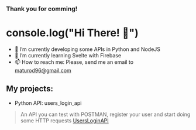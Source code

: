 ### Thank you for comming!

# console.log("Hi There! 👋")

- 🔭 I’m currently developing some APIs in Python and NodeJS
- 🌱 I’m currently learning Svelte with Firebase
- 📫 How to reach me: Please, send me an email to maturod96@gmail.com

## My projects:

- Python API: users_login_api 
> An API you can test with POSTMAN, register your user and start doing some HTTP requests
[UsersLoginAPI](https://users-login-ar.herokuapp.com/)
